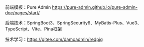 前端模板：Pure Admin https://pure-admin.github.io/pure-admin-doc/pages/start/

后端技术：SpringBoot3、SpringSecurity6、MyBatis-Plus、Vue3、TypeScript、Vite、Pina框架

技术学习：https://gitee.com/damoadmin/redpig
